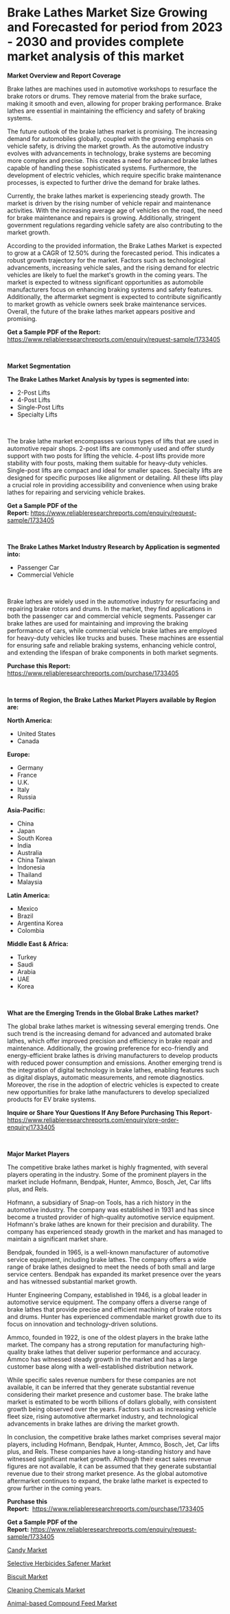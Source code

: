 <p><h1>Brake Lathes Market Size Growing and Forecasted for period from 2023 - 2030 and provides complete market analysis of this market</h1></p><p><strong>Market Overview and Report Coverage</strong></p>
<p><p>Brake lathes are machines used in automotive workshops to resurface the brake rotors or drums. They remove material from the brake surface, making it smooth and even, allowing for proper braking performance. Brake lathes are essential in maintaining the efficiency and safety of braking systems.</p><p>The future outlook of the brake lathes market is promising. The increasing demand for automobiles globally, coupled with the growing emphasis on vehicle safety, is driving the market growth. As the automotive industry evolves with advancements in technology, brake systems are becoming more complex and precise. This creates a need for advanced brake lathes capable of handling these sophisticated systems. Furthermore, the development of electric vehicles, which require specific brake maintenance processes, is expected to further drive the demand for brake lathes.</p><p>Currently, the brake lathes market is experiencing steady growth. The market is driven by the rising number of vehicle repair and maintenance activities. With the increasing average age of vehicles on the road, the need for brake maintenance and repairs is growing. Additionally, stringent government regulations regarding vehicle safety are also contributing to the market growth.</p><p>According to the provided information, the Brake Lathes Market is expected to grow at a CAGR of 12.50% during the forecasted period. This indicates a robust growth trajectory for the market. Factors such as technological advancements, increasing vehicle sales, and the rising demand for electric vehicles are likely to fuel the market's growth in the coming years. The market is expected to witness significant opportunities as automobile manufacturers focus on enhancing braking systems and safety features. Additionally, the aftermarket segment is expected to contribute significantly to market growth as vehicle owners seek brake maintenance services. Overall, the future of the brake lathes market appears positive and promising.</p></p>
<p><strong>Get a Sample PDF of the Report:</strong> <a href="https://www.reliableresearchreports.com/enquiry/request-sample/1733405">https://www.reliableresearchreports.com/enquiry/request-sample/1733405</a></p>
<p>&nbsp;</p>
<p><strong>Market Segmentation</strong></p>
<p><strong>The Brake Lathes Market Analysis by types is segmented into:</strong></p>
<p><ul><li>2-Post Lifts</li><li>4-Post Lifts</li><li>Single-Post Lifts</li><li>Specialty Lifts</li></ul></p>
<p>&nbsp;</p>
<p><p>The brake lathe market encompasses various types of lifts that are used in automotive repair shops. 2-post lifts are commonly used and offer sturdy support with two posts for lifting the vehicle. 4-post lifts provide more stability with four posts, making them suitable for heavy-duty vehicles. Single-post lifts are compact and ideal for smaller spaces. Specialty lifts are designed for specific purposes like alignment or detailing. All these lifts play a crucial role in providing accessibility and convenience when using brake lathes for repairing and servicing vehicle brakes.</p></p>
<p><strong>Get a Sample PDF of the Report:</strong>&nbsp;<a href="https://www.reliableresearchreports.com/enquiry/request-sample/1733405">https://www.reliableresearchreports.com/enquiry/request-sample/1733405</a></p>
<p>&nbsp;</p>
<p><strong>The Brake Lathes Market Industry Research by Application is segmented into:</strong></p>
<p><ul><li>Passenger Car</li><li>Commercial Vehicle</li></ul></p>
<p>&nbsp;</p>
<p><p>Brake lathes are widely used in the automotive industry for resurfacing and repairing brake rotors and drums. In the market, they find applications in both the passenger car and commercial vehicle segments. Passenger car brake lathes are used for maintaining and improving the braking performance of cars, while commercial vehicle brake lathes are employed for heavy-duty vehicles like trucks and buses. These machines are essential for ensuring safe and reliable braking systems, enhancing vehicle control, and extending the lifespan of brake components in both market segments.</p></p>
<p><strong>Purchase this Report:</strong>&nbsp; <a href="https://www.reliableresearchreports.com/purchase/1733405">https://www.reliableresearchreports.com/purchase/1733405</a></p>
<p>&nbsp;</p>
<p><strong>In terms of Region, the Brake Lathes Market Players available by Region are:</strong></p>
<p>
    <p> <strong> North America: </strong>
        <ul>
            <li>United States</li>
            <li>Canada</li>
        </ul>
        </p> 
    <p> <strong> Europe: </strong>
        <ul>
            <li>Germany</li>
            <li>France</li>
            <li>U.K.</li>
            <li>Italy</li>
            <li>Russia</li>
        </ul>
        </p> 
    <p> <strong> Asia-Pacific: </strong>
        <ul>
            <li>China</li>
            <li>Japan</li>
            <li>South Korea</li>
            <li>India</li>
            <li>Australia</li>
            <li>China Taiwan</li>
            <li>Indonesia</li>
            <li>Thailand</li>
            <li>Malaysia</li>
        </ul>
        </p> 
    <p> <strong> Latin America: </strong>
        <ul>
            <li>Mexico</li>
            <li>Brazil</li>
            <li>Argentina Korea</li>
            <li>Colombia</li>
        </ul>
        </p> 
    <p> <strong> Middle East & Africa: </strong>
        <ul>
            <li>Turkey</li>
            <li>Saudi</li>
            <li>Arabia</li>
            <li>UAE</li>
            <li>Korea</li>
        </ul>
    </p>
    </p>
<p>&nbsp;</p>
<p><strong>What are the Emerging Trends in the Global Brake Lathes market?</strong></p>
<p><p>The global brake lathes market is witnessing several emerging trends. One such trend is the increasing demand for advanced and automated brake lathes, which offer improved precision and efficiency in brake repair and maintenance. Additionally, the growing preference for eco-friendly and energy-efficient brake lathes is driving manufacturers to develop products with reduced power consumption and emissions. Another emerging trend is the integration of digital technology in brake lathes, enabling features such as digital displays, automatic measurements, and remote diagnostics. Moreover, the rise in the adoption of electric vehicles is expected to create new opportunities for brake lathe manufacturers to develop specialized products for EV brake systems.</p></p>
<p><strong>Inquire or Share Your Questions If Any Before Purchasing This Report</strong>- <a href="https://www.reliableresearchreports.com/enquiry/pre-order-enquiry/1733405">https://www.reliableresearchreports.com/enquiry/pre-order-enquiry/1733405</a></p>
<p>&nbsp;</p>
<p><strong>Major Market Players</strong></p>
<p><p>The competitive brake lathes market is highly fragmented, with several players operating in the industry. Some of the prominent players in the market include Hofmann, Bendpak, Hunter, Ammco, Bosch, Jet, Car lifts plus, and Rels.</p><p>Hofmann, a subsidiary of Snap-on Tools, has a rich history in the automotive industry. The company was established in 1931 and has since become a trusted provider of high-quality automotive service equipment. Hofmann's brake lathes are known for their precision and durability. The company has experienced steady growth in the market and has managed to maintain a significant market share.</p><p>Bendpak, founded in 1965, is a well-known manufacturer of automotive service equipment, including brake lathes. The company offers a wide range of brake lathes designed to meet the needs of both small and large service centers. Bendpak has expanded its market presence over the years and has witnessed substantial market growth.</p><p>Hunter Engineering Company, established in 1946, is a global leader in automotive service equipment. The company offers a diverse range of brake lathes that provide precise and efficient machining of brake rotors and drums. Hunter has experienced commendable market growth due to its focus on innovation and technology-driven solutions.</p><p>Ammco, founded in 1922, is one of the oldest players in the brake lathe market. The company has a strong reputation for manufacturing high-quality brake lathes that deliver superior performance and accuracy. Ammco has witnessed steady growth in the market and has a large customer base along with a well-established distribution network.</p><p>While specific sales revenue numbers for these companies are not available, it can be inferred that they generate substantial revenue considering their market presence and customer base. The brake lathe market is estimated to be worth billions of dollars globally, with consistent growth being observed over the years. Factors such as increasing vehicle fleet size, rising automotive aftermarket industry, and technological advancements in brake lathes are driving the market growth.</p><p>In conclusion, the competitive brake lathes market comprises several major players, including Hofmann, Bendpak, Hunter, Ammco, Bosch, Jet, Car lifts plus, and Rels. These companies have a long-standing history and have witnessed significant market growth. Although their exact sales revenue figures are not available, it can be assumed that they generate substantial revenue due to their strong market presence. As the global automotive aftermarket continues to expand, the brake lathe market is expected to grow further in the coming years.</p></p>
<p><strong>Purchase this Report:</strong>&nbsp;&nbsp;<a href="https://www.reliableresearchreports.com/purchase/1733405">https://www.reliableresearchreports.com/purchase/1733405</a></p>
<p></p>
<p><strong>Get a Sample PDF of the Report:</strong>&nbsp;<a href="https://www.reliableresearchreports.com/enquiry/request-sample/1733405">https://www.reliableresearchreports.com/enquiry/request-sample/1733405</a></p>
<p><p><a href="https://medium.com/@kimwalker82/candy-market-size-and-market-trends-complete-industry-overview-2023-to-2030-8d6973b7387e">Candy Market</a></p><p><a href="https://github.com/rahu1501/Market-Research-Report-List-1/blob/main/selective-herbicides-safener-market.md">Selective Herbicides Safener Market</a></p><p><a href="https://medium.com/@abdulkoss1954/biscuit-nbsp-market-focuses-on-market-share-size-and-projected-forecast-till-2030-b7ede5cee99a">Biscuit Market</a></p><p><a href="https://medium.com/@oletawunsch/cleaning-chemicals-market-size-market-outlook-and-market-forecast-2023-to-2030-1b91a4cd8ad2">Cleaning Chemicals Market</a></p><p><a href="https://github.com/rahu1503/Market-Research-Report-List-1/blob/main/animal-based-compound-feed-market.md">Animal-based Compound Feed Market</a></p></p>